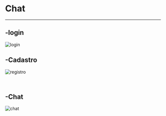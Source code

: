 <h1>Chat</h2>


<hr>

<h2>-login</h2>

![login](https://user-images.githubusercontent.com/88890771/142024954-fb80b362-8b58-4a9a-b64e-d789ddb300c6.png)



<h2>-Cadastro</h2>

![registro](https://user-images.githubusercontent.com/88890771/142025047-b8a68c37-7a07-488a-8791-ce361efa1c18.png)


<br>

<h2>-Chat</h2>

![chat](https://user-images.githubusercontent.com/88890771/142025140-cba40021-78f4-4f66-a99b-182a4e2809c0.png)


